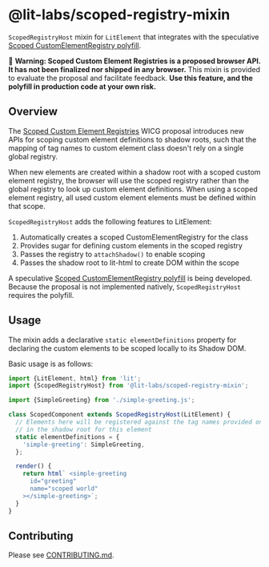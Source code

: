 # @lit-labs/scoped-registry-mixin

`ScopedRegistryHost` mixin for `LitElement` that integrates with the speculative [Scoped CustomElementRegistry polyfill](https://github.com/webcomponents/polyfills/tree/master/packages/scoped-custom-element-registry).

🚨 **Warning: Scoped Custom Element Registries is a proposed browser API. It has not been finalized nor shipped in any browser.** This mixin is provided to evaluate the proposal and facilitate feedback. **Use this feature, and the polyfill in production code at your own risk.**

## Overview

The [Scoped Custom Element Registries](https://github.com/WICG/webcomponents/blob/gh-pages/proposals/Scoped-Custom-Element-Registries.md) WICG proposal introduces new APIs for scoping custom element definitions to shadow roots, such that the mapping of tag names to custom element class doesn't rely on a single global registry.

When new elements are created within a shadow root with a scoped custom element registry, the browser will use the scoped registry rather than the global registry to look up custom element definitions. When using a scoped element registry, all used custom element elements must be defined within that scope.

`ScopedRegistryHost` adds the following features to LitElement:
1. Automatically creates a scoped CustomElementRegistry for the class
2. Provides sugar for defining custom elements in the scoped registry
3. Passes the registry to `attachShadow()` to enable scoping
4. Passes the shadow root to lit-html to create DOM within the scope

A speculative [Scoped CustomElementRegistry polyfill](https://github.com/webcomponents/polyfills/tree/master/packages/scoped-custom-element-registry) is being developed. Because the proposal is not implemented natively, `ScopedRegistryHost` requires the polyfill.

## Usage

The mixin adds a declarative `static elementDefinitions` property for declaring the custom elements to be scoped locally to its Shadow DOM.

Basic usage is as follows:

```js
import {LitElement, html} from 'lit';
import {ScopedRegistryHost} from '@lit-labs/scoped-registry-mixin';

import {SimpleGreeting} from './simple-greeting.js';

class ScopedComponent extends ScopedRegistryHost(LitElement) {
  // Elements here will be registered against the tag names provided only
  // in the shadow root for this element
  static elementDefinitions = {
    'simple-greeting': SimpleGreeting,
  };

  render() {
    return html` <simple-greeting
      id="greeting"
      name="scoped world"
    ></simple-greeting>`;
  }
}
```

## Contributing

Please see [CONTRIBUTING.md](../../../CONTRIBUTING.md).
